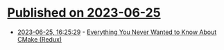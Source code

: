 # [Published on 2023-06-25](index.md)

* [2023-06-25, 16:25:29](https://lobste.rs/s/xahmjb/everything_you_never_wanted_know_about) - [Everything You Never Wanted to Know About CMake (Redux)](https://izzys.casa/2023/06/everything-you-never-wanted-to-know-about-cmake-redux/)
